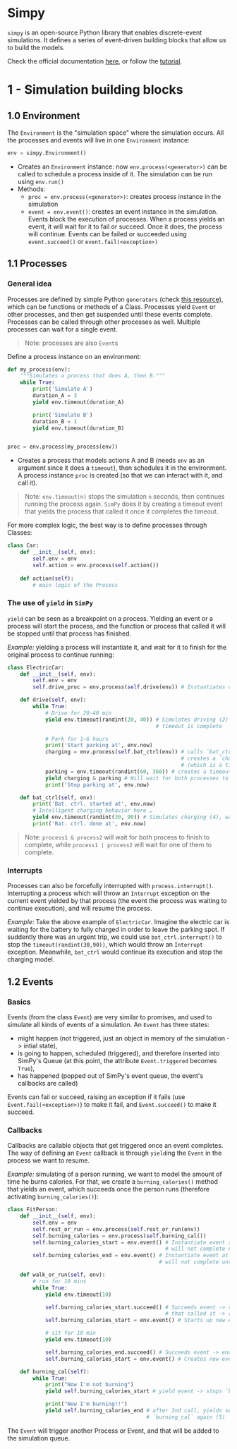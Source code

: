 # Simpy

`simpy` is an open-source Python library that enables discrete-event simulations.
It defines a series of event-driven building blocks that allow us to build the models.

Check the official documentation
[here](https://simpy.readthedocs.io/en/latest/index.html), or follow the
[tutorial](https://simpy.readthedocs.io/en/latest/simpy_intro/basic_concepts.html).

# 1 - Simulation building blocks

## 1.0 Environment

The `Environment` is the "simulation space" where the simulation occurs. All the
processes and events will live in one `Environment` instance:

```python
env = simpy.Environment()
```
- Creates an `Environment` instance: now `env.process(<generator>)` can be called to
  schedule a process inside of it. The simulation can be run using `env.run()`
- Methods:
  - `proc = env.process(<generator>)`: creates process instance in the simulation
  - `event = env.event()`: creates an event instance in the simulation. Events block
    the execution of processes. When a process yields an event, it will wait for it
    to fail or succeed. Once it does, the process will continue. Events can be
    failed or succeeded using `event.succeed()` or `event.fail(<exception>)`

## 1.1 Processes

### General idea

Processes are defined by simple Python `generators` (check
[this resource](https://jeffknupp.com/blog/2013/04/07/improve-your-python-yield-and-generators-explained/)),
which can be functions or methods of a Class. Processes yield `Event` or other
processes, and then get suspended until these events complete. Processes can be
called through other processes as well. Multiple processes can wait for a single event.

> Note: processes are also `Event`s

Define a process instance on an environment:
```python
def my_process(env):
    """Simulates a process that does A, then B."""
    while True:
        print('Simulate A')
        duration_A = 3
        yield env.timeout(duration_A)

        print('Simulate B')
        duration_B = 1
        yield env.timeout(duration_B)


proc = env.process(my_process(env))
```
- Creates a process that models actions A and B (needs `env` as an argument since it
  does a `timeout`), then schedules it in the environment. A process instance `proc`
  is created (so that we can interact with it, and call it).

> Note: `env.timeout(n)` stops the simulation `n` seconds, then continues running the
> process again. `SimPy` does it by creating a timeout event that yields the process
> that called it once it completes the timeout.

For more complex logic, the best way is to define processes through Classes:
```python
class Car:
    def __init__(self, env):
        self.env = env 
        self.action = env.process(self.action())
    
    def action(self):
        # main logic of the Process
```

### The use of `yield` in `SimPy`

`yield` can be seen as a breakpoint on a process. Yielding an event or a process
will start the process, and the function or process that called it will be stopped
until that process has finished.

*Example:* yielding a process will instantiate it, and wait for it to finish for
the original process to continue running:

```python
class ElectricCar:
    def __init__(self, env):
        self.env = env
        self.drive_proc = env.process(self.drive(env)) # Instantiates drive process (1)

    def drive(self, env):
        while True:
            # Drive for 20-40 min
            yield env.timeout(randint(20, 40)) # Simulates driving (2) -> stops process until
                                               # timeout is complete

            # Park for 1–6 hours
            print('Start parking at', env.now)
            charging = env.process(self.bat_ctrl(env)) # calls `bat_ctrl` after some seconds (3),
                                                       # creates a `charging` process variable
                                                       # (which is a timeout(randint(30,90)))
            parking = env.timeout(randint(60, 360)) # creates a timeout event (5)
            yield charging & parking # Will wait for both processes to end before continuing (6)
            print('Stop parking at', env.now)

    def bat_ctrl(self, env):
        print('Bat. ctrl. started at', env.now)
        # Intelligent charging behavior here …
        yield env.timeout(randint(30, 90)) # Simulates charging (4), waits some seconds
        print('Bat. ctrl. done at', env.now)
```

> Note: `process1 & process2` will wait for both process to finish to complete, while
> `process1 | process2` will wait for one of them to complete. 

### Interrupts

Processes can also be forcefully interrupted with `process.interrupt()`. Interrupting a
process which will throw an `Interrupt` exception on the current event yielded by that
process (the event the process was waiting to continue execution), and will resume the
process.

*Example:* Take the above example of `ElectricCar`. Imagine the electric car is waiting
for the battery to fully charged in order to leave the parking spot. If suddently there
was an urgent trip, we could use `bat_ctrl.interrupt()` to stop the `timeout(randint(30,90))`,
which would throw an `Interrupt` exception. Meanwhile, `bat_ctrl` would continue its execution
and stop the charging model.

## 1.2 Events

### Basics

Events (from the class `Event`) are very similar to promises, and used to simulate all
kinds of events of a simulation. An `Event` has three states:

- might happen (not triggered, just an object in memory of the simulation -> intial
  state),
- is going to happen, scheduled (triggered), and therefore inserted into SimPy's Queue
  (at this point, the attribute `Event.triggered` becomes `True`),
- has happened (popped out of SimPy's event queue, the event's callbacks are called)

Events can fail or succeed, raising an exception if it fails (use
`Event.fail(<exception>)`) to make it fail, and `Event.succeed()` to make it succeed.

### Callbacks

Callbacks are callable objects that get triggered once an event completes. The way of
defining an `Event` callback is through `yield`ing the `Event` in the process we
want to resume. 

*Example:* simulating of a person running, we want to model the amount of time he burns
calories. For that, we create a `burning_calories()` method that yields an event,
which succeeds once the person runs (therefore activating `burning_calories()`):

```python
class FitPerson:
    def __init__(self, env):
        self.env = env
        self.rest_or_run = env.process(self.rest_or_run(env))
        self.burning_calories = env.process(self.burning_cal())
        self.burning_calories_start = env.event() # Instantiate event at init (1) -> event
                                                  # will not complete until manually succeeded
        self.burning_calories_end = env.event() # Instantiate event at init (1') -> event
                                                # will not complete until manually succeeded

    def walk_or_run(self, env):
        # run for 10 mins
        while True:
            yield env.timeout(10)

            self.burning_calories_start.succeed() # Succeeds event -> calls process
                                                  # that called it -> runs `burning_cal` again  (3)
            self.burning_calories_start = env.event() # Starts up new event (so it can get yielded) (4)

            # sit for 10 min
            yield env.timeout(10)

            self.burning_calories_end.succeed() # Succeeds event -> enables `burning_call() to continue (6)
            self.burning_calories_start = env.event() # Creates new event (7) - and restarts from (2)

    def burning_cal(self):
        while True:
            print("Now I'm not burning")
            yield self.burning_calories_start # yield event -> stops `burning_cal` (2)

            print("Now I'm burning!!")
            yield self.burning_calories_end # after 2nd call, yields second event -> stops
                                            # `burning_cal` again (5)

```

The `Event` will trigger another Process or
Event, and that will be added to the simulation queue.
